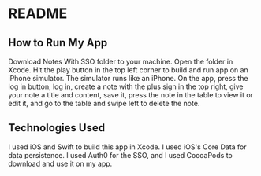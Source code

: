# README
## How to Run My App
Download Notes With SSO folder to your machine. Open the folder in Xcode. Hit the play button in the top left corner to build and run app on an iPhone simulator. The simulator runs like an iPhone. On the app, press the log in button, log in, create a note with the plus sign in the top right, give your note a title and content, save it, press the note in the table to view it or edit it, and go to the table and swipe left to delete the note.

## Technologies Used
I used iOS and Swift to build this app in Xcode. I used iOS's Core Data for data persistence. I used Auth0 for the SSO, and I used CocoaPods to download and use it on my app. 
